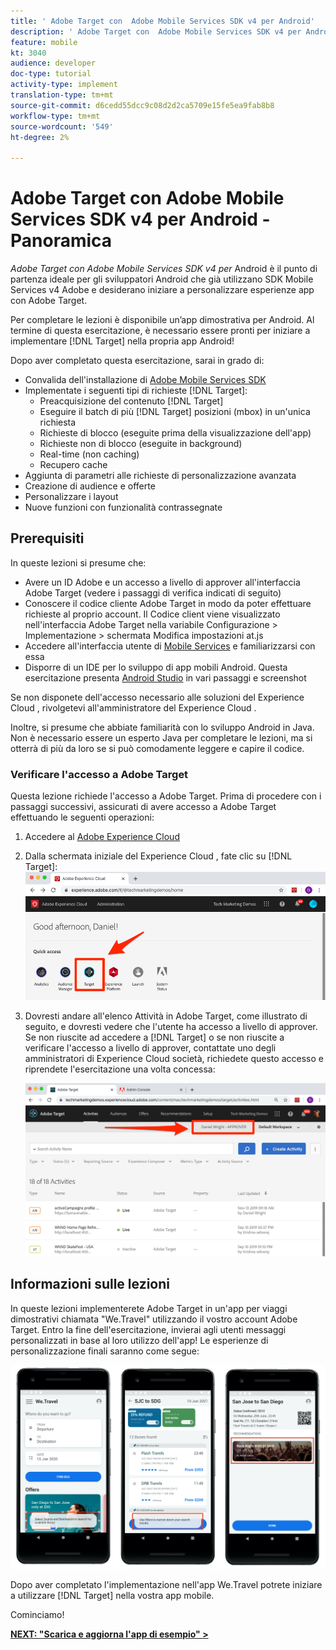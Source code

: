 ```yaml
---
title: ' Adobe Target con  Adobe Mobile Services SDK v4 per Android'
description: ' Adobe Target con  Adobe Mobile Services SDK v4 per Android è il punto di partenza ideale per gli sviluppatori Android che già utilizzano  Mobile Services SDK v4 e desiderano iniziare a personalizzare le esperienze app con  Adobe Target.'
feature: mobile
kt: 3040
audience: developer
doc-type: tutorial
activity-type: implement
translation-type: tm+mt
source-git-commit: d6cedd55dcc9c08d2d2ca5709e15fe5ea9fab8b8
workflow-type: tm+mt
source-wordcount: '549'
ht-degree: 2%

---
```



#  Adobe Target con  Adobe Mobile Services SDK v4 per Android - Panoramica

_Adobe Target con  Adobe Mobile Services SDK v4 per_ Android è il punto di partenza ideale per gli sviluppatori Android che già utilizzano  SDK Mobile Services v4 Adobe e desiderano iniziare a personalizzare esperienze app con  Adobe Target.

Per completare le lezioni è disponibile un’app dimostrativa per Android. Al termine di questa esercitazione, è necessario essere pronti per iniziare a implementare [!DNL Target] nella propria app Android!

Dopo aver completato questa esercitazione, sarai in grado di:

* Convalida dell&#39;installazione di [ Adobe Mobile Services SDK](https://docs.adobe.com/content/help/en/mobile-services/android/getting-started-android/requirements.html)
* Implementate i seguenti tipi di richieste [!DNL Target]:
   * Preacquisizione del contenuto [!DNL Target]
   * Eseguire il batch di più [!DNL Target] posizioni (mbox) in un&#39;unica richiesta
   * Richieste di blocco (eseguite prima della visualizzazione dell&#39;app)
   * Richieste non di blocco (eseguite in background)
   * Real-time (non caching)
   * Recupero cache
* Aggiunta di parametri alle richieste di personalizzazione avanzata
* Creazione di audience e offerte
* Personalizzare i layout
* Nuove funzioni con funzionalità contrassegnate

## Prerequisiti

In queste lezioni si presume che:

* Avere un ID Adobe  e un accesso a livello di approver all&#39;interfaccia Adobe Target  (vedere i passaggi di verifica indicati di seguito)
* Conoscere il codice cliente Adobe Target  in modo da poter effettuare richieste al proprio account. Il Codice client viene visualizzato nell&#39;interfaccia  Adobe Target nella variabile   Configurazione > Implementazione > schermata Modifica impostazioni at.js
* Accedere all&#39;interfaccia utente di [Mobile Services](https://mobilemarketing.adobe.com) e familiarizzarsi con essa
* Disporre di un IDE per lo sviluppo di app mobili Android. Questa esercitazione presenta [Android Studio](https://developer.android.com/studio/install) in vari passaggi e screenshot

Se non disponete dell&#39;accesso necessario alle soluzioni del Experience Cloud , rivolgetevi all&#39;amministratore del Experience Cloud .

Inoltre, si presume che abbiate familiarità con lo sviluppo Android in Java. Non è necessario essere un esperto Java per completare le lezioni, ma si otterrà di più da loro se si può comodamente leggere e capire il codice.

### Verificare l&#39;accesso a  Adobe Target

Questa lezione richiede l&#39;accesso a  Adobe Target. Prima di procedere con i passaggi successivi, assicurati di avere accesso a  Adobe Target effettuando le seguenti operazioni:

1. Accedere al [Adobe Experience Cloud](https://experience.adobe.com/)
1. Dalla schermata iniziale del Experience Cloud , fate clic su [!DNL Target]:
   ![ Experience Cloud Home Screen](assets/aec_homeScreen_clickTarget.png)
1. Dovresti andare all&#39;elenco Attività in  Adobe Target, come illustrato di seguito, e dovresti vedere che l&#39;utente ha accesso a livello di approver. Se non riuscite ad accedere a [!DNL Target] o se non riuscite a verificare l&#39;accesso a livello di approver, contattate uno degli amministratori di Experience Cloud  società, richiedete questo accesso e riprendete l&#39;esercitazione una volta concessa:

   ![Interfaccia Adobe ](assets/targetUI_approver.png)

## Informazioni sulle lezioni

In queste lezioni implementerete  Adobe Target in un&#39;app per viaggi dimostrativi chiamata &quot;We.Travel&quot; utilizzando il vostro  account Adobe Target. Entro la fine dell&#39;esercitazione, invierai agli utenti messaggi personalizzati in base al loro utilizzo dell&#39;app! Le esperienze di personalizzazione finali saranno come segue:

![We.Travel app final](assets/overview_final_result.jpg)

Dopo aver completato l&#39;implementazione nell&#39;app We.Travel potrete iniziare a utilizzare [!DNL Target] nella vostra app mobile.

Cominciamo!

**[NEXT: &quot;Scarica e aggiorna l&#39;app di esempio&quot; >](download-and-update-the-sample-app.md)**
